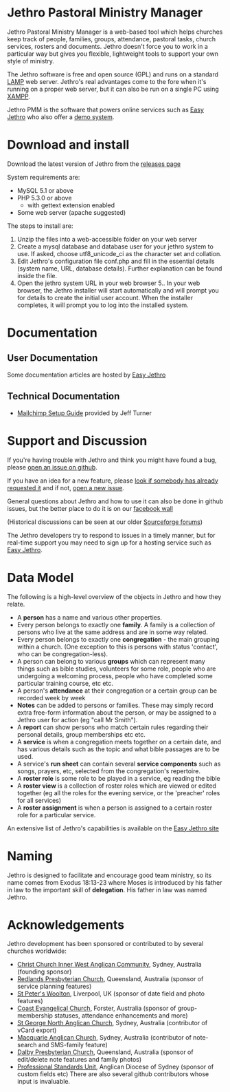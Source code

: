 # Jethro Pastoral Ministry Manager

Jethro Pastoral Ministry Manager is a web-based tool which helps churches keep track of people, families, groups, attendance, pastoral tasks, church services, rosters and documents.  Jethro doesn't force you to work in a particular way but gives you flexible, lightweight tools to support your own style of ministry.  

The Jethro software is free and open source (GPL) and runs on a standard [LAMP](http://en.wikipedia.org/wiki/LAMP_%28software_bundle%29) web server.  Jethro's real advantages come to the fore when it's running on a proper web server, but it can also be run on a single PC using [XAMPP](XAMPP).

Jethro PMM is the software that powers online services such as [Easy Jethro](http://easyjethro.com.au) who also offer a [demo system](http://easyjethro.com.au/demo/).

# Download and install

Download the latest version of Jethro from the [releases page](https://github.com/tbar0970/jethro-pmm/releases)

System requirements are:
* MySQL 5.1 or above
* PHP 5.3.0 or above
    * with gettext extension enabled
* Some web server (apache suggested)

The steps to install are:

1. Unzip the files into a web-accessible folder on your web server
2. Create a mysql database and database user for your jethro system to use. If asked, choose utf8_unicode_ci as the character set and collation.
3. Edit Jethro's configuration file conf.php and fill in the essential details (system name, URL, database details).  Further explanation can be found inside the file.
4. Open the jethro system URL in your web browser
5.. In your web browser, the Jethro installer will start automatically and will prompt you for details to create the initial user account.  When the installer completes, it will prompt you to log into the installed system.

# Documentation

## User Documentation

Some documentation articles are hosted by [Easy Jethro](http://easyjethro.com.au/support/)

## Technical Documentation

* [Mailchimp Setup Guide](https://wiki.coastec.net.au/display/COAST/Configuring+Mailchimp+integration+in+Jethro) provided by Jeff Turner

# Support and Discussion

If you're having trouble with Jethro and think you might have found a bug, please [open an issue on github](https://github.com/tbar0970/jethro-pmm/issues/new).

If you have an idea for a new feature, please [look if somebody has already requested it](https://github.com/tbar0970/jethro-pmm/issues?q=is%3Aopen+is%3Aissue+label%3Afeature-request) and if not, [open a new issue](https://github.com/tbar0970/jethro-pmm/issues/new).

General questions about Jethro and how to use it can also be done in github issues, but the better place to do it is on our [facebook wall](https://www.facebook.com/pages/Jethro-PMM/188904087848113)

(Historical discussions can be seen at our older [Sourceforge forums](https://sourceforge.net/p/jethro-pmm/discussion/))

The Jethro developers try to respond to issues in a timely manner, but for real-time support you may need to sign up for a hosting service such as [Easy Jethro](http://easyjethro.com.au).
 
# Data Model
The following is a high-level overview of the objects in Jethro and how they relate.
* A **person** has a name and various other properties.
* Every person belongs to exactly one **family**.  A family is a collection of persons who live at the same address and are in some way related.
* Every person belongs to exactly one **congregation** - the main grouping within a church.  (One exception to this is persons with status 'contact', who can be congregation-less).
* A person can belong to various **groups** which can represent many things such as bible studies, volunteers for some role, people who are undergoing a welcoming process, people who have completed some particular training course, etc etc.
* A person's **attendance** at their congregation or a certain group can be recorded week by week
* **Notes** can be added to persons or families.  These may simply record extra free-form information about the person, or may be assigned to a Jethro user for action (eg "call Mr Smith").
* A **report** can show persons who match certain rules regarding their personal details, group memberships etc etc.
* A **service** is when a congregation meets together on a certain date, and has various details such as the topic and what bible passages are to be used.
* A service's **run sheet** can contain several **service components** such as songs, prayers, etc, selected from the congregation's repertoire.
* A **roster role** is some role to be played in a service, eg reading the bible
* A **roster view** is a collection of roster roles which are viewed or edited together (eg all the roles for the evening service, or the 'preacher' roles for all services)
* A **roster assignment** is when a person is assigned to a certain roster role for a particular service.

An extensive list of Jethro's capabilities is available on the [Easy Jethro site](http://easyjethro.com.au/#features)

# Naming

Jethro is designed to facilitate and encourage good team ministry, so its name comes from Exodus 18:13-23 where Moses is introduced by his father in law to the important skill of **delegation**.  His father in law was named Jethro.

# Acknowledgements
Jethro development has been sponsored or contributed to by several churches worldwide:
* [Christ Church Inner West Anglican Community](http://cciw.org.au), Sydney, Australia (founding sponsor)
* [Redlands Presbyterian Church](http://www.redlands.org.au/), Queensland, Australia (sponsor of service planning features)
* [St Peter's Woolton](http://www.stpeters-woolton.org.uk), Liverpool, UK (sponsor of date field and photo features)
* [Coast Evangelical Church](http://www.coastec.net.au)</a>, Forster, Australia (sponsor of group-membership statuses, attendance enhancements and more)
* [St George North Anglican Church](http://snac.org.au)</a>, Sydney, Australia (contributor of vCard export)
* [Macquarie Anglican Church](http://www.macquarieanglican.org/)</a>, Sydney, Australia (contributor of note-search and SMS-family feature)
* [Dalby Presbyterian Church](http://www.dpc.cc/)</a>, Queensland, Australia (sponsor of edit/delete note features and family photos)
* [Professional Standards Unit](http://safeministry.org.au), Anglican Diocese of Sydney (sponsor of custom fields etc)
There are also several github contributors whose input is invaluable.

